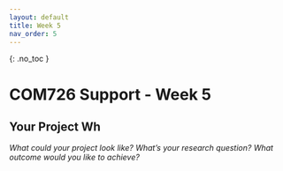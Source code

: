 ```yaml
---
layout: default
title: Week 5
nav_order: 5
---
```

{: .no_toc }

# COM726 Support - Week 5


## Your Project Wh

*What could your project look like?*
*What’s your research question?* 
*What outcome would you like to achieve?*
